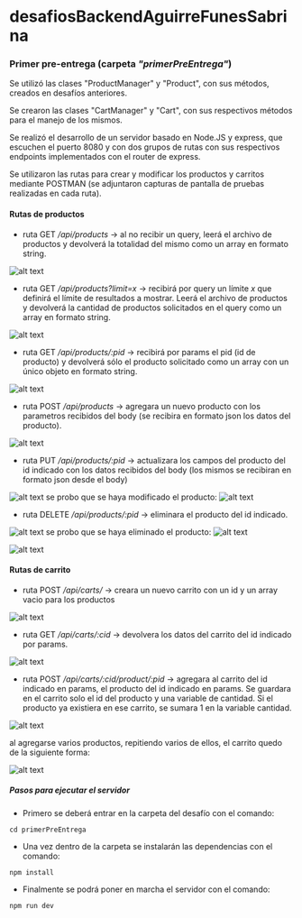 # desafiosBackendAguirreFunesSabrina

### Primer pre-entrega (carpeta _"primerPreEntrega"_)

Se utilizó las clases "ProductManager" y "Product", con sus métodos, creados en desafíos anteriores.

Se crearon las clases "CartManager" y "Cart", con sus respectivos métodos para el manejo de los mismos.

Se realizó el desarrollo de un servidor basado en Node.JS y express, que escuchen el puerto 8080 y con dos grupos de rutas con sus respectivos endpoints implementados con el router de express.

Se utilizaron las rutas para crear y modificar los productos y carritos mediante POSTMAN (se adjuntaron capturas de pantalla de pruebas realizadas en cada ruta).

#### Rutas de productos

- ruta GET _/api/products_ -> al no recibir un query, leerá el archivo de productos y devolverá la totalidad del mismo como un array en formato string.

![alt text](./src/public/img/image-2.png)

- ruta GET _/api/products?limit=x_ -> recibirá por query un límite _x_ que definirá el límite de resultados a mostrar. Leerá el archivo de productos y devolverá la cantidad de productos solicitados en el query como un array en formato string.

![alt text](./src/public/img/image-3.png)

- ruta GET _/api/products/:pid_ -> recibirá por params el pid (id de producto) y devolverá sólo el producto solicitado como un array con un único objeto en formato string.

![alt text](./src/public/img/image-4.png)

- ruta POST _/api/products_ -> agregara un nuevo producto con los parametros recibidos del body (se recibira en formato json los datos del producto).

![alt text](./src/public/img/image.png)

- ruta PUT _/api/products/:pid_ -> actualizara los campos del producto del id indicado con los datos recibidos del body (los mismos se recibiran en formato json desde el body)

![alt text](./src/public/img/image-5.png)
se probo que se haya modificado el producto:
![alt text](./src/public/img/image-6.png)

- ruta DELETE _/api/products/:pid_ -> eliminara el producto del id indicado.

![alt text](./src/public/img/image-7.png)
se probo que se haya eliminado el producto:
![alt text](./src/public/img/image-8.png)

![alt text](./src/public/img/image-9.png)

#### Rutas de carrito

- ruta POST _/api/carts/_ -> creara un nuevo carrito con un id y un array vacio para los productos

![alt text](./src/public/img/image-10.png)

- ruta GET _/api/carts/:cid_ -> devolvera los datos del carrito del id indicado por params.

![alt text](./src/public/img/image-11.png)

- ruta POST _/api/carts/:cid/product/:pid_ -> agregara al carrito del id indicado en params, el producto del id indicado en params. Se guardara en el carrito solo el id del producto y una variable de cantidad. Si el producto ya existiera en ese carrito, se sumara 1 en la variable cantidad.

![alt text](./src/public/img/image-12.png)

al agregarse varios productos, repitiendo varios de ellos, el carrito quedo de la siguiente forma:

![alt text](./src/public/img/image-13.png)

##### Pasos para ejecutar el servidor

- Primero se deberá entrar en la carpeta del desafío con el comando:

```
cd primerPreEntrega
```

- Una vez dentro de la carpeta se instalarán las dependencias con el comando:

```
npm install
```

- Finalmente se podrá poner en marcha el servidor con el comando:

```
npm run dev
```
